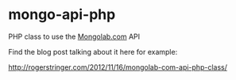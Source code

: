 mongo-api-php
=============

PHP class to use the <a href="http://mongolab.com">Mongolab.com</a> API

Find the blog post talking about it here for example:

http://rogerstringer.com/2012/11/16/mongolab-com-api-php-class/